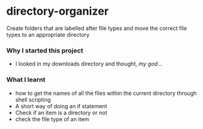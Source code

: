 # directory-organizer
Create folders that are labelled after file types and move the correct file types to an appropriate directory

### Why I started this project
+ I looked in my downloads directory and thought, *my god...* 

### What I learnt
+ how to get the names of all the files within the current directory through shell scripting
+ A short way of doing an if statement 
+ Check if an item is a directory or not
+ check the file type of an item
